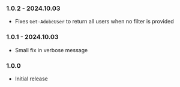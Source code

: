 ﻿### 1.0.2 - 2024.10.03
- Fixes `Get-AdobeUser` to return all users when no filter is provided

### 1.0.1 - 2024.10.03
- Small fix in verbose message

### 1.0.0
- Initial release